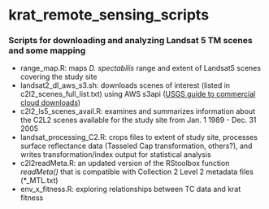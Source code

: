 # krat_remote_sensing_scripts

### Scripts for downloading and analyzing Landsat 5 TM scenes and some mapping
- range_map.R: maps *D. spectabilis* range and extent of Landsat5 scenes covering the study site
- landsat2_dl_aws_s3.sh: downloads scenes of interest (listed in c2l2_scenes_full_list.txt) using AWS s3api ([USGS guide to commercial cloud downloads](https://prd-wret.s3.us-west-2.amazonaws.com/assets/palladium/production/atoms/files/LSDS-2032-Landsat-Commercial-Cloud-Direct-Access-Users-Guide-v2.pdf.pdf))
- c2l2_ls5_scenes_avail.R: examines and summarizes information about the C2L2 scenes available for the study site from Jan. 1 1989 - Dec. 31 2005
- landsat_processing_C2.R: crops files to extent of study site, processes surface reflectance data (Tasseled Cap transformation, others?), and writes transformation/index output for statistical analysis
- c2l2readMeta.R: an updated version of the RStoolbox function *readMeta()* that is compatible with Collection 2 Level 2 metadata files (*_MTL.txt)
- env_x_fitness.R: exploring relationships between TC data and krat fitness
